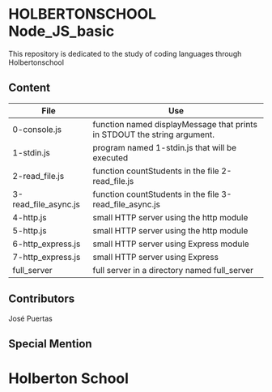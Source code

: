 # HOLBERTONSCHOOL Node_JS_basic

This repository is dedicated to the study of coding
languages through Holbertonschool

## Content

|File|Use|
|---------|---------------------------|
|0-console.js|function named displayMessage that prints in STDOUT the string argument.|
|1-stdin.js|program named 1-stdin.js that will be executed|
|2-read_file.js|function countStudents in the file 2-read_file.js|
|3-read_file_async.js|function countStudents in the file 3-read_file_async.js|
|4-http.js|small HTTP server using the http module|
|5-http.js|small HTTP server using the http module|
|6-http_express.js|small HTTP server using Express module|
|7-http_express.js|small HTTP server using Express|
|full_server|full server in a directory named full_server|

## Contributors

José Puertas

## Special Mention

# Holberton School